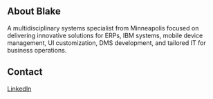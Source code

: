## About Blake
A multidisciplinary systems specialist from Minneapolis focused on delivering innovative solutions for ERPs, IBM systems, mobile device management, UI customization, DMS development, and tailored IT for business operations.

## Contact
[LinkedIn](https://www.linkedin.com/in/blakegrachek)
